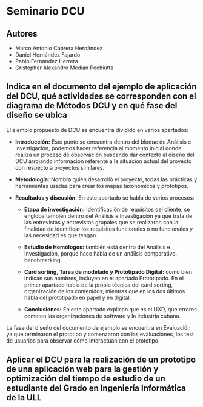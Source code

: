 # Seminario DCU
## Autores
- Marco Antonio Cabrera Hernández
- Daniel Hernández Fajardo
- Pablo Fernández Herrera
- Cristopher Alexandro Median Pechiutta

## Indica en el documento del ejemplo de aplicación del DCU, qué actividades se corresponden con el diagrama de Métodos DCU y en qué fase del diseño se ubica
El ejemplo propuesto de DCU se encuentra dividido en varios apartados:
- **Introducción:** Este punto se encuentra dentro del bloque de Análisis e Investigación, podemos hacer referencia al momento inicial donde realiza un proceso de observación buscando dar contexto al diseño del DCU arrojando información referente a la situación actual del proyecto con respecto a proyectos similares.

- **Metodología:** Nombra quién desarrolló el proyecto, todas las prácticas y herramientas usadas para crear los mapas taxonómicos y prototipos.

- **Resultados y discusión:** En este apartado se habla de varios procesos:

    - **Etapa de investigación:** Identificación de requisitos del cliente, se engloba también dentro del Análisis e Investigación ya que trata de las entrevistas y entrevistas grupales que se realizaron con la finalidad de identificar los requisitos funcionales o no funcionales y las necesidad es que tengan.
    
    - **Estudio de Homólogos:** también está dentro del Análisis e Investigación, porque hace habla de un análisis comparativo, benchmarking.
    
    - **Card sorting, Tarea de modelado y Prototipado Digital:** como bien indican sus nombres, incluyen en el apartado Prototipado. En el primer apartado habla de la propia técnica del card sorting, organización de los contenidos, mientras que en los dos últimos habla del prototipado en papel y en digital.  

    - **Conclusiones:** En este apartado explican que es el UXD, que errores cometen las organizaciones de software y la industria cubana.

La fase del diseño del documento de ejemplo se encuentra en Evaluación ya que terminaron el prototipo y comenzaron con las evaluaciones, los test de usuarios para observar cómo interactúan con el prototipo.


## Aplicar el DCU para la realización de un prototipo de una aplicación web para la gestión y optimización del tiempo de estudio de un estudiante del Grado en Ingeniería Informática de la ULL
